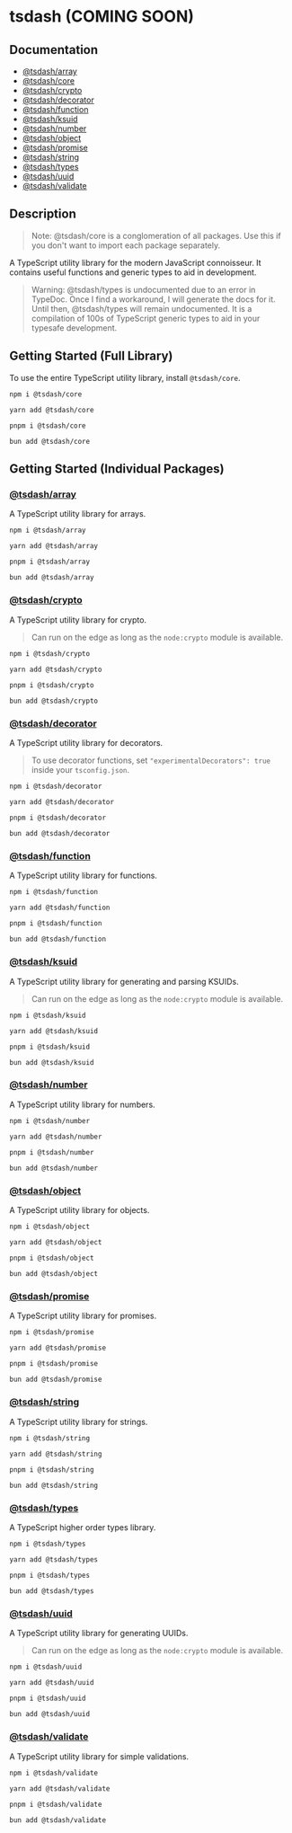 # tsdash (COMING SOON)

## Documentation

- [@tsdash/array](https://github.com/mhodge11/tsdash/blob/main/docs/modules/tsdash_array.md)
- [@tsdash/core](https://github.com/mhodge11/tsdash/blob/main/docs/modules/tsdash_core.md)
- [@tsdash/crypto](https://github.com/mhodge11/tsdash/blob/main/docs/modules/tsdash_crypto.md)
- [@tsdash/decorator](https://github.com/mhodge11/tsdash/blob/main/docs/modules/tsdash_decorator.md)
- [@tsdash/function](https://github.com/mhodge11/tsdash/blob/main/docs/modules/tsdash_function.md)
- [@tsdash/ksuid](https://github.com/mhodge11/tsdash/blob/main/docs/modules/tsdash_ksuid.md)
- [@tsdash/number](https://github.com/mhodge11/tsdash/blob/main/docs/modules/tsdash_number.md)
- [@tsdash/object](https://github.com/mhodge11/tsdash/blob/main/docs/modules/tsdash_object.md)
- [@tsdash/promise](https://github.com/mhodge11/tsdash/blob/main/docs/modules/tsdash_promise.md)
- [@tsdash/string](https://github.com/mhodge11/tsdash/blob/main/docs/modules/tsdash_string.md)
- [@tsdash/types](https://github.com/mhodge11/tsdash/blob/main/docs/modules/tsdash_types.md)
- [@tsdash/uuid](https://github.com/mhodge11/tsdash/blob/main/docs/modules/tsdash_uuid.md)
- [@tsdash/validate](https://github.com/mhodge11/tsdash/blob/main/docs/modules/tsdash_validate.md)

## Description

> Note: @tsdash/core is a conglomeration of all packages. Use this if you don't want to import each package separately.

A TypeScript utility library for the modern JavaScript connoisseur. It contains useful functions and generic types to aid in development.

> Warning: @tsdash/types is undocumented due to an error in TypeDoc. Once I find a workaround, I will generate the docs for it. Until then, @tsdash/types will remain undocumented. It is a compilation of 100s of TypeScript generic types to aid in your typesafe development.

## Getting Started (Full Library)

To use the entire TypeScript utility library, install `@tsdash/core`.

```shell
npm i @tsdash/core
```

```shell
yarn add @tsdash/core
```

```shell
pnpm i @tsdash/core
```

```shell
bun add @tsdash/core
```

## Getting Started (Individual Packages)

### [@tsdash/array](https://github.com/mhodge11/tsdash/blob/main/docs/modules/tsdash_array.md)

A TypeScript utility library for arrays.

```shell
npm i @tsdash/array
```

```shell
yarn add @tsdash/array
```

```shell
pnpm i @tsdash/array
```

```shell
bun add @tsdash/array
```

### [@tsdash/crypto](https://github.com/mhodge11/tsdash/blob/main/docs/modules/tsdash_crypto.md)

A TypeScript utility library for crypto.

> Can run on the edge as long as the `node:crypto` module is available.

```shell
npm i @tsdash/crypto
```

```shell
yarn add @tsdash/crypto
```

```shell
pnpm i @tsdash/crypto
```

```shell
bun add @tsdash/crypto
```

### [@tsdash/decorator](https://github.com/mhodge11/tsdash/blob/main/docs/modules/tsdash_decorator.md)

A TypeScript utility library for decorators.

> To use decorator functions, set `"experimentalDecorators": true` inside your `tsconfig.json`.

```shell
npm i @tsdash/decorator
```

```shell
yarn add @tsdash/decorator
```

```shell
pnpm i @tsdash/decorator
```

```shell
bun add @tsdash/decorator
```

### [@tsdash/function](https://github.com/mhodge11/tsdash/blob/main/docs/modules/tsdash_function.md)

A TypeScript utility library for functions.

```shell
npm i @tsdash/function
```

```shell
yarn add @tsdash/function
```

```shell
pnpm i @tsdash/function
```

```shell
bun add @tsdash/function
```

### [@tsdash/ksuid](https://github.com/mhodge11/tsdash/blob/main/docs/modules/tsdash_ksuid.md)

A TypeScript utility library for generating and parsing KSUIDs.

> Can run on the edge as long as the `node:crypto` module is available.

```shell
npm i @tsdash/ksuid
```

```shell
yarn add @tsdash/ksuid
```

```shell
pnpm i @tsdash/ksuid
```

```shell
bun add @tsdash/ksuid
```

### [@tsdash/number](https://github.com/mhodge11/tsdash/blob/main/docs/modules/tsdash_number.md)

A TypeScript utility library for numbers.

```shell
npm i @tsdash/number
```

```shell
yarn add @tsdash/number
```

```shell
pnpm i @tsdash/number
```

```shell
bun add @tsdash/number
```

### [@tsdash/object](https://github.com/mhodge11/tsdash/blob/main/docs/modules/tsdash_object.md)

A TypeScript utility library for objects.

```shell
npm i @tsdash/object
```

```shell
yarn add @tsdash/object
```

```shell
pnpm i @tsdash/object
```

```shell
bun add @tsdash/object
```

### [@tsdash/promise](https://github.com/mhodge11/tsdash/blob/main/docs/modules/tsdash_promise.md)

A TypeScript utility library for promises.

```shell
npm i @tsdash/promise
```

```shell
yarn add @tsdash/promise
```

```shell
pnpm i @tsdash/promise
```

```shell
bun add @tsdash/promise
```

### [@tsdash/string](https://github.com/mhodge11/tsdash/blob/main/docs/modules/tsdash_string.md)

A TypeScript utility library for strings.

```shell
npm i @tsdash/string
```

```shell
yarn add @tsdash/string
```

```shell
pnpm i @tsdash/string
```

```shell
bun add @tsdash/string
```

### [@tsdash/types](https://github.com/mhodge11/tsdash/blob/main/docs/modules/tsdash_types.md)

A TypeScript higher order types library.

```shell
npm i @tsdash/types
```

```shell
yarn add @tsdash/types
```

```shell
pnpm i @tsdash/types
```

```shell
bun add @tsdash/types
```

### [@tsdash/uuid](https://github.com/mhodge11/tsdash/blob/main/docs/modules/tsdash_uuid.md)

A TypeScript utility library for generating UUIDs.

> Can run on the edge as long as the `node:crypto` module is available.

```shell
npm i @tsdash/uuid
```

```shell
yarn add @tsdash/uuid
```

```shell
pnpm i @tsdash/uuid
```

```shell
bun add @tsdash/uuid
```

### [@tsdash/validate](https://github.com/mhodge11/tsdash/blob/main/docs/modules/tsdash_validate.md)

A TypeScript utility library for simple validations.

```shell
npm i @tsdash/validate
```

```shell
yarn add @tsdash/validate
```

```shell
pnpm i @tsdash/validate
```

```shell
bun add @tsdash/validate
```
